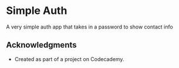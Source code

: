 # Simple Auth

A very simple auth app that takes in a password to show contact info

## Acknowledgments

  - Created as part of a project on Codecademy.

